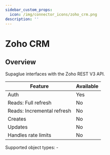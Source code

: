 ```yaml
---
sidebar_custom_props:
  icon: /img/connector_icons/zoho_crm.png
description: ''
---
```


# Zoho CRM

## Overview

Supaglue interfaces with the Zoho REST V3 API.

| Feature                    | Available |
| -------------------------- | --------- |
| Auth                       | Yes       |
| Reads: Full refresh        | No        |
| Reads: Incremental refresh | No        |
| Creates                    | No        |
| Updates                    | No        |
| Handles rate limits        | No        |

Supported object types: -
